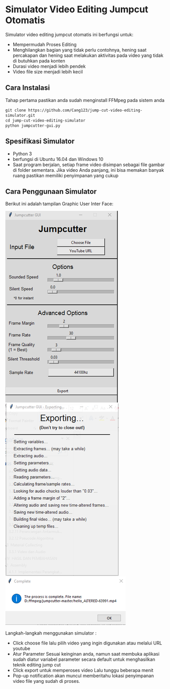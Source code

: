 # Simulator Video Editing Jumpcut Otomatis
Simulator video editing jumpcut otomatis ini berfungsi untuk:
- Mempermudah Proses Editing
- Menghilangkan bagian yang tidak perlu contohnya, hening saat percakapan dan hening saat melakukan aktivitas pada video yang tidak di butuhkan pada konten
- Durasi video menjadi lebih pendek
- Video file size menjadi lebih kecil

## Cara Instalasi
Tahap pertama pastikan anda sudah menginstall FFMpeg pada sistem anda

```
git clone https://github.com/Cang123/jump-cut-video-editing-simulator.git
cd jump-cut-video-editing-simulator
python jumpcutter-gui.py
```

## Spesifikasi Simulator
- Python 3
- berfungsi di Ubuntu 16.04 dan Windows 10
- Saat program berjalan, setiap frame video disimpan sebagai file gambar di folder sementara. Jika video Anda panjang, ini bisa memakan banyak ruang pastikan memiliki penyimpanan yang cukup

## Cara Penggunaan Simulator
Berikut ini adalah tampilan Graphic User Inter Face:

![Screenshot](https://github.com/Cang123/jump-cut-video-editing-simulator/blob/main/Images/Home.png)
![Screenshot](https://github.com/Cang123/jump-cut-video-editing-simulator/blob/main/Images/Export.png)
![Screenshot](https://github.com/Cang123/jump-cut-video-editing-simulator/blob/main/Images/Final.png)

Langkah-langkah menggunakan simulator :
- Click choose file lalu pilih video yang ingin digunakan atau melalui URL youtube
- Atur Parameter Sesuai keinginan anda, namun saat membuka aplikasi sudah diatur variabel parameter secara default untuk menghasilkan teknik editing jump cut
- Click export untuk memperoses video Lalu tunggu beberapa menit 
- Pop-up notification akan muncul memberitahu lokasi penyimpanan video file yang sudah di proses.

##

